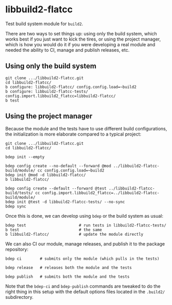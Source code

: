 # libbuild2-flatcc

Test build system module for `build2`.

There are two ways to set things up: using only the build system, which works
best if you just want to kick the tires, or using the project manager, which
is how you would do it if you were developing a real module and needed the
ability to CI, manage and publish releases, etc.

## Using only the build system

```
git clone .../libbuild2-flatcc.git
cd libbuild2-flatcc/
b configure: libbuild2-flatcc/ config.config.load=~build2
b configure: libbuild2-flatcc-tests/ config.import.libbuild2_flatcc=libbuild2-flatcc/
b test
```

## Using the project manager

Because the module and the tests have to use different build configurations,
the initialization is more elaborate compared to a typical project:

```
git clone .../libbuild2-flatcc.git
cd libbuild2-flatcc/

bdep init --empty

bdep config create --no-default --forward @mod ../libbuild2-flatcc-build/module/ cc config.config.load=~build2
bdep init @mod -d libbuild2-flatcc/
b libbuild2-flatcc/

bdep config create --default --forward @test ../libbuild2-flatcc-build/tests/ cc config.import.libbuild2_flatcc=../libbuild2-flatcc-build/module/
bdep init @test -d libbuild2-flatcc-tests/ --no-sync
bdep sync
```

Once this is done, we can develop using `bdep` or the build system as usual:

```
bdep test                       # run tests in libbuild2-flatcc-tests/
b test                          # the same
b libbuild2-flatcc/             # update the module directly
```

We can also CI our module, manage releases, and publish it to the package
repository:

```
bdep ci        # submits only the module (which pulls in the tests)

bdep release   # releases both the module and the tests

bdep publish   # submits both the module and the tests
```

Note that the `bdep-ci` and `bdep-publish` commands are tweaked to do the
right thing in this setup with the default options files located in the
`.build2/` subdirectory.
